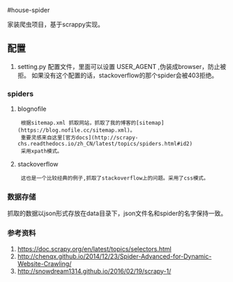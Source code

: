#house-spider

家装爬虫项目，基于scrappy实现。


## 配置

1. setting.py  配置文件，里面可以设置 USER_AGENT ,伪装成browser，防止被拒。
    如果没有这个配置的话，stackoverflow的那个spider会被403拒绝。



### spiders

1. blognofile 

        根据sitemap.xml 抓取网站，抓取了我的博客的[sitemap](https://blog.nofile.cc/sitemap.xml)。
        重要灵感来自这里[官方docs](http://scrapy-chs.readthedocs.io/zh_CN/latest/topics/spiders.html#id2)
        采用xpath模式。

2. stackoverflow
        
        这也是一个比较经典的例子,抓取了stackoverflow上的问题。采用了css模式。


### 数据存储

抓取的数据以json形式存放在data目录下，json文件名和spider的名字保持一致。


### 参考资料

1. https://doc.scrapy.org/en/latest/topics/selectors.html
2. http://chenqx.github.io/2014/12/23/Spider-Advanced-for-Dynamic-Website-Crawling/
3. http://snowdream1314.github.io/2016/02/19/scrapy-1/
